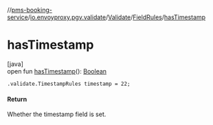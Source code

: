 //[pms-booking-service](../../../../index.md)/[io.envoyproxy.pgv.validate](../../index.md)/[Validate](../index.md)/[FieldRules](index.md)/[hasTimestamp](has-timestamp.md)

# hasTimestamp

[java]\
open fun [hasTimestamp](has-timestamp.md)(): [Boolean](https://kotlinlang.org/api/core/kotlin-stdlib/kotlin/-boolean/index.html)

`.validate.TimestampRules timestamp = 22;`

#### Return

Whether the timestamp field is set.